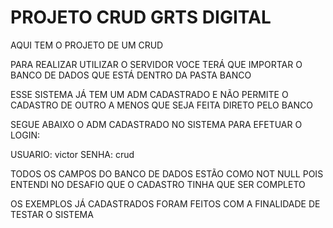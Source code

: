 # PROJETO CRUD GRTS DIGITAL

AQUI TEM O PROJETO DE UM CRUD

PARA REALIZAR UTILIZAR O SERVIDOR VOCE TERÁ QUE IMPORTAR O BANCO DE DADOS QUE ESTÁ DENTRO DA PASTA BANCO

ESSE SISTEMA JÁ TEM UM ADM CADASTRADO E NÃO PERMITE O CADASTRO DE OUTRO A MENOS QUE SEJA FEITA DIRETO PELO BANCO

SEGUE ABAIXO O ADM CADASTRADO NO SISTEMA PARA EFETUAR O LOGIN:

USUARIO: victor
SENHA: crud

TODOS OS CAMPOS DO BANCO DE DADOS ESTÃO COMO NOT NULL POIS ENTENDI NO DESAFIO QUE O CADASTRO TINHA QUE SER COMPLETO

OS EXEMPLOS JÁ CADASTRADOS FORAM FEITOS COM A FINALIDADE DE TESTAR O SISTEMA
